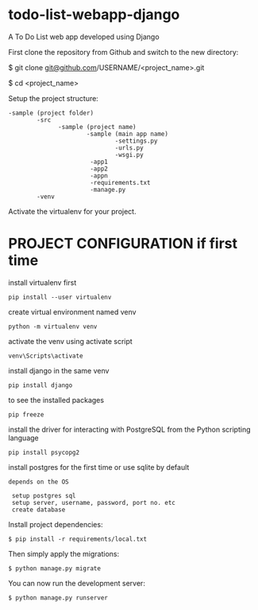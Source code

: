 # todo-list-webapp-django
A To Do List web app developed using Django

First clone the repository from Github and switch to the new directory:

$ git clone git@github.com/USERNAME/<project_name>.git

$ cd <project_name>

Setup the project structure:
```
-sample (project folder)
        -src
              -sample (project name)
                      -sample (main app name)
                              -settings.py
                              -urls.py
                              -wsgi.py
                       -app1
                       -app2
                       -appn
                       -requirements.txt
                       -manage.py      
        -venv  
```
Activate the virtualenv for your project.

PROJECT CONFIGURATION if first time
========================================
install virtualenv first
```
pip install --user virtualenv 
```
create virtual environment named venv
```
python -m virtualenv venv
```
activate the venv using activate script
```
venv\Scripts\activate
```
install django in the same venv
```
pip install django
```
to see the installed packages
```
pip freeze
```
install the driver for interacting with PostgreSQL from the Python scripting language
```
pip install psycopg2
```
install postgres for the first time or use sqlite by default
```
depends on the OS

 setup postgres sql
 setup server, username, password, port no. etc
 create database
```
Install project dependencies:
```
$ pip install -r requirements/local.txt
```
Then simply apply the migrations:
```
$ python manage.py migrate
```
You can now run the development server:
```
$ python manage.py runserver
```

